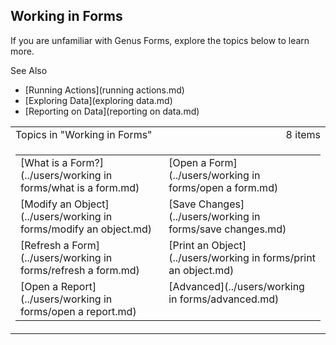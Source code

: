 ## Working in Forms

If you are unfamiliar with Genus Forms, explore the topics below to learn more.

See Also

*   [Running Actions](running actions.md)
*   [Exploring Data](exploring data.md)
*   [Reporting on Data](reporting on data.md)

<table cellpadding="0" cellspacing="0" width="100%" class="cdclvSuggestTable">

<tbody>

<tr>

<td width="100%" class="cdclvSuggestTitle">Topics in "Working in Forms"</td>

<td class="cdclvSuggestTitle"><nobr>8 items</nobr></td>

</tr>

<tr>

<td class="cdclvCategoryCont" colspan="2">

<table cellpadding="0" cellspacing="0" width="100%">

<tbody>

<tr>

<td valign="top" class="cdclvCategoryCol1">[What is a Form?](../users/working in forms/what is a form.md)</td>

<td valign="top" class="cdclvCategoryCol2">[Open a Form](../users/working in forms/open a form.md)</td>

</tr>

<tr class="cdclvCategoryRowAlt">

<td valign="top" class="cdclvCategoryCol1">[Modify an Object](../users/working in forms/modify an object.md)</td>

<td valign="top" class="cdclvCategoryCol2">[Save Changes](../users/working in forms/save changes.md)</td>

</tr>

<tr>

<td valign="top" class="cdclvCategoryCol1">[Refresh a Form](../users/working in forms/refresh a form.md)</td>

<td valign="top" class="cdclvCategoryCol2">[Print an Object](../users/working in forms/print an object.md)</td>

</tr>

<tr class="cdclvCategoryRowAlt">

<td valign="top" class="cdclvCategoryCol1">[Open a Report](../users/working in forms/open a report.md)</td>

<td valign="top" class="cdclvCategoryCol2">[Advanced](../users/working in forms/advanced.md)</td>

</tr>

</tbody>

</table>

</td>

</tr>

</tbody>

</table>